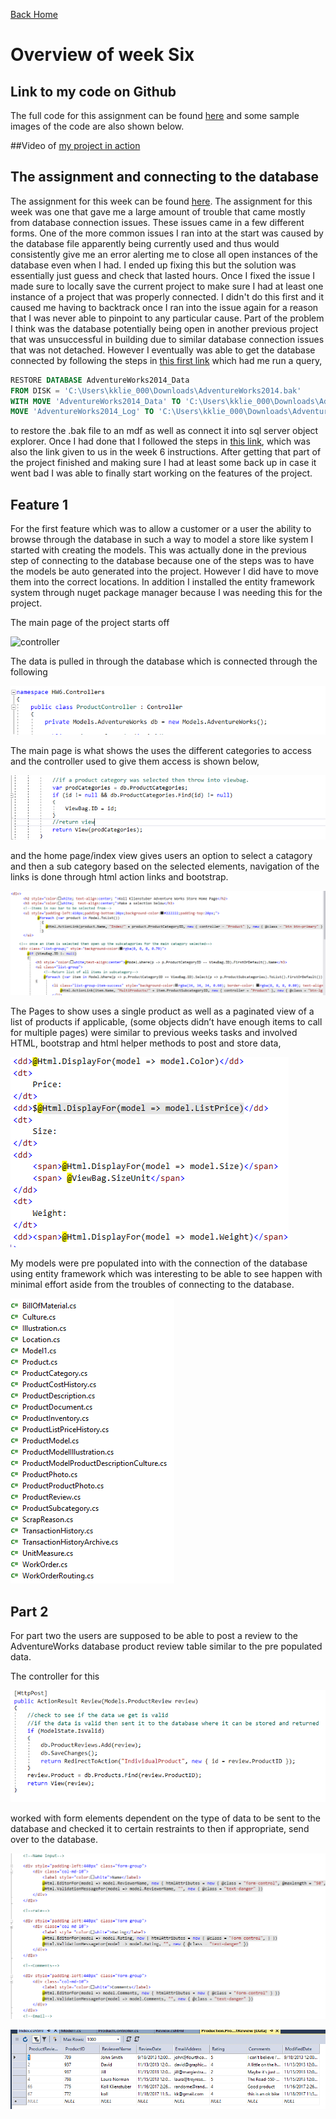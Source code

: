
<a href="../../index.html" class="btn btn-primary btl-md" role="button">Back Home </a>

# Overview of week Six



## Link to my code on Github
The full code for this assignment can be found [here](https://github.com/kollklienstuber/460/tree/master/weeks/week_5) and some sample images of the code are also shown below.  


##Video of [my project in action](https://www.youtube.com/watch?v=dzpZsnjT1TM&t=66s)

## The assignment and connecting to the database
The assignment for this week can be found [here](http://www.wou.edu/~morses/classes/cs46x/assignments/HW6.html). The assignment for this week was one that gave me a large amount of trouble that came mostly from database connection issues. These issues came in a few different forms. One of the more common issues I ran into at the start was caused by the database file apparently being currently used and thus would consistently give me an error alerting me to close all open instances of the database even when I had. 
I ended up fixing this but the solution was essentially just guess and check that lasted hours. Once I fixed the issue I made sure to locally save the current project to make sure I had at least one instance of a project that was properly connected. I didn't do this first and it caused me having to backtrack once I ran into the issue again for a reason that I was never able to pinpoint to any particular cause. Part of the problem I think was the database potentially being open in another previous project that was unsuccessful in building due to similar database connection issues that was not detached. However I eventually was able to get the database connected by following the steps in [this first link](https://msdn.microsoft.com/en-us/library/mt710790.aspx) which had me run a query,


```sql
RESTORE DATABASE AdventureWorks2014_Data  
FROM DISK = 'C:\Users\kklie_000\Downloads\AdventureWorks2014.bak'  
WITH MOVE 'AdventureWorks2014_Data' TO 'C:\Users\kklie_000\Downloads\AdventureWorks2014.mdf',  
MOVE 'AdventureWorks2014_Log' TO 'C:\Users\kklie_000\Downloads\AdventureWorks2014.ldf'

```



to restore the .bak file to an mdf as well as connect it into sql server object explorer. Once I had done that I followed the steps in [this link](https://msdn.microsoft.com/en-us/library/jj200620(v=vs.113).aspx), which was also the link given to us in the week 6 instructions. After getting that part of the project finished and making sure I had at least some back up in case it went bad I was able to finally start working on the features of the project.



## Feature 1
For the first feature which was to allow a customer or a user the ability to browse through the database in such a way to model a store like system I started with creating the models. This was actually done in the previous step of connecting to the database because one of the steps was to have the models be auto generated into the project. However I did have to move them into the correct locations. In addition I installed the entity framework system through nuget package manager because I was needing this for the project.

The main page of the project starts off 


![controller](pics/cont1.PNG "Controller 1 img")


The data is pulled in through the database which is connected through the following 

![connection](pics/connection.PNG "Connection")


The main page is what shows the uses the different categories to access and the controller used to give them access is shown below,

![controller](pics/controller.PNG "controller")



and the home page/index view gives users an option to select a catagory and then a sub category based on the selected elements, navigation of the links is done through html action links and bootstrap.

![index](pics/index.PNG "index")



The Pages to show uses a single product as well as a paginated view of a list of products if applicable, (some objects didn’t have enough items to call for multiple pages) were similar to previous weeks tasks and involved HTML, bootstrap and html helper methods to post and store data,

![data](pics/data.PNG "data")

My models were pre populated into with the connection of the database using entity framework which was interesting to be able to see happen with minimal effort aside from the troubles of connecting to the database.

![models](pics/models.PNG "models")




## Part 2

For part two the users are supposed to be able to post a review to the AdventureWorks database product review table similar to the pre populated data. 

The controller for this 

![review](pics/review.PNG "review")


worked with form elements dependent on the type of data to be sent to the database and checked it to certain restraints to then if appropriate, send over to the database. 

![forms](pics/forms.PNG "forms")


![database](pics/database.PNG "database")








